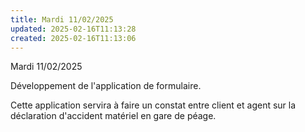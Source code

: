 ```yaml
---
title: Mardi 11/02/2025
updated: 2025-02-16T11:13:28
created: 2025-02-16T11:13:06
---
```


Mardi 11/02/2025

Développement de l'application de formulaire.

Cette application servira à faire un constat entre client et agent sur la déclaration d'accident matériel en gare de péage.

